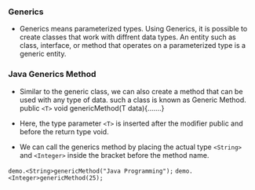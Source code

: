 ### Generics
-   Generics means parameterized types. Using Generics, it is possible to create classes that work with diffrent data types. An entity such as class, interface, or method that operates on a parameterized type is a generic entity.

### Java Generics Method

-   Similar to the generic class, we can also create a method that can be used with any type of data. such a class is known as Generic Method.
public `<T>` void genericMethod(T data){.......}

-   Here, the type parameter `<T>` is inserted after the modifier public and before the return type void.
-   We can call the generics method by placing the actual type `<String>` and `<Integer>` inside the bracket before the method name.

`demo.<String>genericMethod("Java Programming");`
`demo.<Integer>genericMethod(25);`